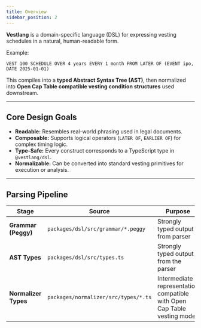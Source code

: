 ```yaml
---
title: Overview
sidebar_position: 2
---
```

**Vestlang** is a domain-specific language (DSL) for expressing vesting schedules in a natural, human-readable form.

Example:

```vest
VEST 100 SCHEDULE OVER 4 years EVERY 1 month FROM LATER OF (EVENT ipo, DATE 2025-01-01)
```

This compiles into a **typed Abstract Syntax Tree (AST)**, then normalized into **Open Cap Table compatible vesting condition structures** used downstream.

---

## Core Design Goals

- **Readable:** Resembles real-world phrasing used in legal documents.
- **Composable:** Supports logical operators (`LATER OF`, `EARLIER OF`) for complex timing logic.
- **Type-Safe:** Every construct corresponds to a TypeScript type in `@vestlang/dsl`.
- **Normalizable:** Can be converted into standard vesting primitives for execution or analysis.


---

## Parsing Pipeline

| Stage | Source | Purpose |
|-------|--------|---------|
| **Grammar (Peggy)** | `packages/dsl/src/grammar/*.peggy` | Strongly typed output from parser |
| **AST Types** | `packages/dsl/src/types.ts` | Strongly typed output from the parser |
| **Normalizer Types** | `packages/normalizer/src/types/*.ts` | Intermediate representation compatible with Open Cap Table vesting model |
